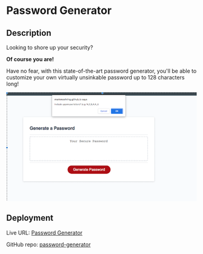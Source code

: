 # Password Generator 
## Description 
Looking to shore up your security?

**Of course you are!**

Have no fear, with this state-of-the-art password generator, you'll be able to customize your own virtually unsinkable password up to 128 characters long!


![Customize your password with your multiple options!](./assets/images/pw-generator-sc.png)


## Deployment
Live URL: [Password Generator](https://markmoehring.github.io/password-generator/)

GitHub repo: [password-generator](https://github.com/MarkMoehring/password-generator)
